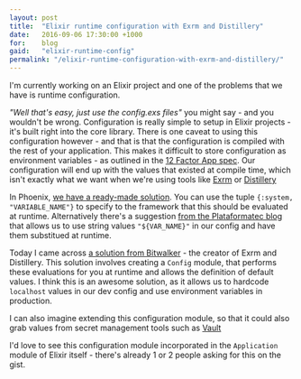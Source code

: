 ```yaml
---
layout: post
title:  "Elixir runtime configuration with Exrm and Distillery"
date:   2016-09-06 17:30:00 +1000
for:    blog
gaid:   "elixir-runtime-config"
permalink: "/elixir-runtime-configuration-with-exrm-and-distillery/"
---
```


I'm currently working on an Elixir project and one of the problems that we have is runtime configuration.

_"Well that's easy, just use the config.exs files"_ you might say - and you wouldn't be wrong. Configuration is
really simple to setup in Elixir projects - it's built right into the core library. There is one caveat to
using this configuration however - and that is that the configuration is compiled with the rest of your application.
This makes it difficult to store configuration as environment variables - as outlined in the
[12 Factor App spec][twelve-factor]. Our configuration will end up with the values that existed at compile time, which
isn't exactly what we want when we're using tools like [Exrm][exrm-github] or [Distillery][distillery-github]

In Phoenix, [we have a ready-made solution][phoenix-config]. You can use the tuple `{:system, "VARIABLE_NAME"}` to  specify to
the framework that this should be evaluated at runtime. Alternatively there's a suggestion [from the
Plataformatec blog][plataformatec-solution] that allows us to use string values `"${VAR_NAME}"` in our config and
have them substitued at runtime.

Today I came across [a solution from Bitwalker][bitwalker-gist] - the creator of Exrm and Distillery. This solution
involves creating a `Config` module, that performs these evaluations for you at runtime and allows the definition
of default values. I think this is an awesome solution, as it allows us to hardcode `localhost` values in our dev
config and use environment variables in production.

I can also imagine extending this configuration module, so that it could also grab values from secret management
tools such as [Vault][vault-site]

I'd love to see this configuration module incorporated in the `Application` module of Elixir itself - there's
already 1 or 2 people asking for this on the gist.

[twelve-factor]: https://12factor.net/
[exrm-github]: https://github.com/bitwalker/exrm
[distillery-github]: https://github.com/bitwalker/distillery
[phoenix-config]: http://www.phoenixframework.org/docs/advanced-deployment
[plataformatec-solution]: http://blog.plataformatec.com.br/2016/05/how-to-config-environment-variables-with-elixir-and-exrm/
[bitwalker-gist]: https://gist.github.com/bitwalker/a4f73b33aea43951fe19b242d06da7b9
[vault-site]: https://www.vaultproject.io/
